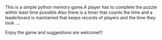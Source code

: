 This is a simple python memory game.A player has to complete the puzzle within least time possible.Also there is a timer that counts the time
and a leaderboard is maintained that keeps records of players and the time they took ....

Enjoy the game and suggestions are welcome!!!
